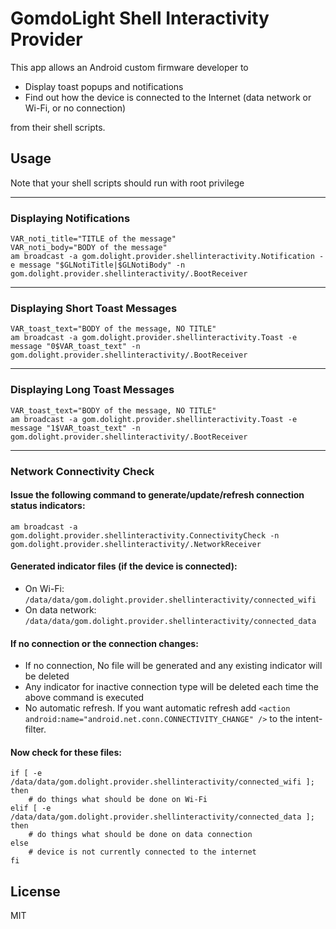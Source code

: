 # GomdoLight Shell Interactivity Provider

This app allows an Android custom firmware developer to 
  - Display toast popups and notifications
  - Find out how the device is connected to the Internet (data network or Wi-Fi, or no connection)

from their shell scripts.


## Usage

Note that your shell scripts should run with root privilege

---
### Displaying Notifications
```
VAR_noti_title="TITLE of the message"
VAR_noti_body="BODY of the message"
am broadcast -a gom.dolight.provider.shellinteractivity.Notification -e message "$GLNotiTitle|$GLNotiBody" -n gom.dolight.provider.shellinteractivity/.BootReceiver
```
---
### Displaying Short Toast Messages
```
VAR_toast_text="BODY of the message, NO TITLE"
am broadcast -a gom.dolight.provider.shellinteractivity.Toast -e message "0$VAR_toast_text" -n gom.dolight.provider.shellinteractivity/.BootReceiver
```
---
### Displaying Long Toast Messages
```
VAR_toast_text="BODY of the message, NO TITLE"
am broadcast -a gom.dolight.provider.shellinteractivity.Toast -e message "1$VAR_toast_text" -n gom.dolight.provider.shellinteractivity/.BootReceiver
```
---
### Network Connectivity Check
#### Issue the following command to generate/update/refresh connection status indicators:
```
am broadcast -a gom.dolight.provider.shellinteractivity.ConnectivityCheck -n gom.dolight.provider.shellinteractivity/.NetworkReceiver
```
#### Generated indicator files (if the device is connected):
* On Wi-Fi: ```/data/data/gom.dolight.provider.shellinteractivity/connected_wifi```
* On data network: ```/data/data/gom.dolight.provider.shellinteractivity/connected_data```

#### If no connection or the connection changes:
* If no connection, No file will be generated and any existing indicator will be deleted
* Any indicator for inactive connection type will be deleted each time the above command is executed
* No automatic refresh. If you want automatic refresh add ```<action android:name="android.net.conn.CONNECTIVITY_CHANGE" />``` to the intent-filter.

#### Now check for these files:

```
if [ -e /data/data/gom.dolight.provider.shellinteractivity/connected_wifi ]; then
	# do things what should be done on Wi-Fi
elif [ -e /data/data/gom.dolight.provider.shellinteractivity/connected_data ]; then
	# do things what should be done on data connection
else
	# device is not currently connected to the internet
fi
```


## License

MIT
